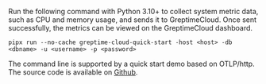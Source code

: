 
Run the following command with Python 3.10+ to collect system metric data, such as CPU and memory usage, and sends it to GreptimeCloud. Once sent successfully, the metrics can be viewed on the GreptimeCloud dashboard.

```shell
pipx run --no-cache greptime-cloud-quick-start -host <host> -db <dbname> -u <username> -p <password>
```

The command line is supported by a quick start demo based on OTLP/http. The source code is available on [Github](https://github.com/GreptimeCloudStarters/quick-start-python).
